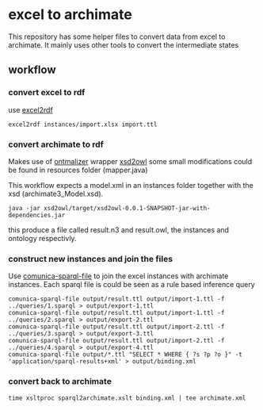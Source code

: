 # excel to archimate

This repository has some helper files to convert data from excel to archimate.
It mainly uses other tools to convert the intermediate states


## workflow

### convert excel to rdf
use [excel2rdf](https://github.com/edmondchuc/excel2rdf)

```
excel2rdf instances/import.xlsx import.ttl
```
 
### convert archimate to rdf
Makes use of [ontmalizer](https://github.com/btotr/ontmalizer) wrapper [xsd2owl](https://github.com/mudrod/xsd2owl) 
some small modifications could be found in resources folder (mapper.java)

This workflow expects a model.xml in an instances folder together with the xsd (archimate3_Model.xsd). 

```
java -jar xsd2owl/target/xsd2owl-0.0.1-SNAPSHOT-jar-with-dependencies.jar
```
this produce a file called result.n3 and result.owl, the instances and ontology respectivly.

### construct new instances and join the files
Use [comunica-sparql-file](https://comunica.dev/docs/query/getting_started/query_cli_file/) to join the excel instances with archimate instances. 
Each sparql file is could be seen as a rule based inference query

```
comunica-sparql-file output/result.ttl output/import-1.ttl -f ../queries/1.sparql > output/export-1.ttl 
comunica-sparql-file output/result.ttl output/import-1.ttl -f ../queries/2.sparql > output/export-2.ttl 
comunica-sparql-file output/result.ttl output/import-2.ttl -f ../queries/3.sparql > output/export-3.ttl 
comunica-sparql-file output/result.ttl output/import-2.ttl -f ../queries/4.sparql > output/export-4.ttl 
comunica-sparql-file output/*.ttl "SELECT * WHERE { ?s ?p ?o }" -t 'application/sparql-results+xml' > output/binding.xml
```
 
### convert back to archimate
```
time xsltproc sparql2archimate.xslt binding.xml | tee archimate.xml
```


